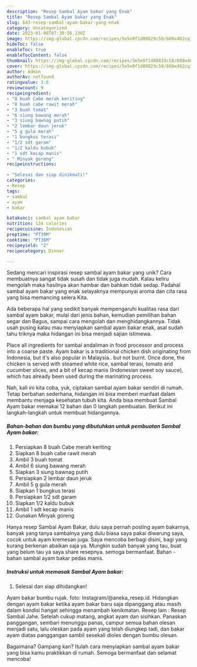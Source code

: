 ```yaml
---
description: "Resep Sambal Ayam bakar yang Enak"
title: "Resep Sambal Ayam bakar yang Enak"
slug: 643-resep-sambal-ayam-bakar-yang-enak
category: Uncategorized
date: 2023-01-08T07:30:56.130Z
image: https://img-global.cpcdn.com/recipes/5e5e0f1d80829c58/680x482cq70/sambal-ayam-bakar-foto-resep-utama.jpg
hideToc: false
enableToc: true
enableTocContent: false
thumbnail: https://img-global.cpcdn.com/recipes/5e5e0f1d80829c58/680x482cq70/sambal-ayam-bakar-foto-resep-utama.jpg
cover: https://img-global.cpcdn.com/recipes/5e5e0f1d80829c58/680x482cq70/sambal-ayam-bakar-foto-resep-utama.jpg
author: Admin
authorAv: notfound
ratingvalue: 3.6
reviewcount: 9
recipeingredient:
- "8 buah Cabe merah keriting"
- "8 buah cabe rawit merah"
- "3 buah tomat"
- "6 siung bawang merah"
- "3 siung bawnag putih"
- "2 lembar daun jeruk"
- "5 g gula merah"
- "1 bungkus terasi"
- "1/2 sdt garam"
- "1/2 kaldu bubuk"
- "1 sdt kecap manis"
- " Minyak goreng"
recipeinstructions:

- "Selesai dan siap dinikmati!"
categories:
- Resep
tags:
- sambal
- ayam
- bakar

katakunci: sambal ayam bakar 
nutrition: 134 calories
recipecuisine: Indonesian
preptime: "PT39M"
cooktime: "PT36M"
recipeyield: "2"
recipecategory: Dinner

---
```





Sedang mencari inspirasi resep sambal ayam bakar yang unik? Cara membuatnya sangat tidak susah dan tidak juga mudah. Kalau keliru mengolah maka hasilnya akan hambar dan bahkan tidak sedap. Padahal sambal ayam bakar yang enak selayaknya mempunyai aroma dan cita rasa yang bisa memancing selera Kita.





Ada beberapa hal yang sedikit banyak mempengaruhi kualitas rasa dari sambal ayam bakar, mulai dari jenis bahan, kemudian pemilihan bahan segar dan Bagus, sampai cara mengolah dan menghidangkannya. Tidak usah pusing kalau mau menyiapkan sambal ayam bakar enak,      asal sudah tahu triknya maka hidangan ini bisa menjadi sajian istimewa.














Place all ingredients for sambal andaliman in food processor and process into a coarse paste. Ayam bakar is a traditional chicken dish originating from Indonesia, but it&#39;s also popular in Malaysia.. but not burnt. Once done, the chicken is served with steamed white rice, sambal terasi, tomato and cucumber slices, and a bit of kecap manis (Indonesian sweet soy sauce), which has already been used during the marinating process.






Nah, kali ini kita coba, yuk, ciptakan sambal ayam bakar sendiri di rumah. Tetap berbahan sederhana, hidangan ini bisa memberi manfaat dalam membantu menjaga kesehatan tubuh kita. Anda bisa membuat Sambal Ayam bakar memakai 12 bahan dan 0 langkah pembuatan. Berikut ini langkah-langkah untuk membuat hidangannya.

<!--inarticleads1-->

##### Bahan-bahan dan bumbu yang dibutuhkan untuk pembuatan Sambal Ayam bakar:

1. Persiapkan 8 buah Cabe merah keriting
1. Siapkan 8 buah cabe rawit merah
1. Ambil 3 buah tomat
1. Ambil 6 siung bawang merah
1. Siapkan 3 siung bawnag putih
1. Persiapkan 2 lembar daun jeruk
1. Ambil 5 g gula merah
1. Siapkan 1 bungkus terasi
1. Persiapkan 1/2 sdt garam
1. Siapkan 1/2 kaldu bubuk
1. Ambil 1 sdt kecap manis
1. Gunakan  Minyak goreng


Hanya resep Sambal Ayam Bakar, dulu saya pernah posting ayam bakarnya, banyak yang tanya sambalnya yang dulu biasa saya pakai diwarung saya, cocok untuk ayam kremesan juga. Saya mencoba berbagi disini, bagi yang kurang berkenan abaikan saja ya. Mungkin sudah banyak yang tau, buat yang belum tau ya saya share resepnya. semoga bermanfaat. Bahan - bahan sambal ayam bakar pedas manis. 

<!--inarticleads2-->

##### Instruksi untuk memasak Sambal Ayam bakar:


1. Selesai dan siap dihidangkan!

Ayam bakar bumbu rujak. foto: Instagram/@aneka_resep.id. Hidangkan dengan ayam bakar ketika ayam bakar baru saja dipanggang atau masih dalam kondisi hangat sehingga menambah kenikmatan. Resep lain : Resep Sambal Jahe. Setelah cukup matang, angkat ayam dan sisihkan. Panaskan panggangan, sembari menunggu panas, campur semua bahan olesan menjadi satu, lalu oleskan pada ayam yang telah diungkep tadi, dan bakar ayam diatas panggangan sambil sesekali dioles dengan bumbu olesan. 

Bagaimana? Gampang kan? Itulah cara menyiapkan sambal ayam bakar yang bisa kamu praktikkan di rumah. Semoga bermanfaat dan selamat mencoba!
